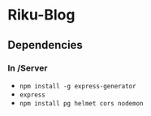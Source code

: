 # Riku-Blog

## Dependencies

### In /Server
- ```npm install -g express-generator```
- ```express```
- ```npm install pg helmet cors nodemon```
